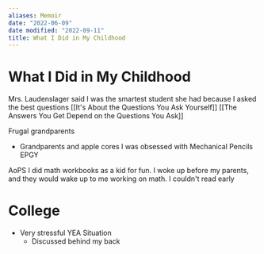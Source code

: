 ```yaml
---
aliases: Memoir
date: "2022-06-09"
date modified: "2022-09-11"
title: What I Did in My Childhood
---
```


# What I Did in My Childhood
Mrs. Laudenslager said I was the smartest student she had because I asked the best questions
[[It's About the Questions You Ask Yourself]]
[[The Answers You Get Depend on the Questions You Ask]]

Frugal grandparents
- Grandparents and apple cores
I was obsessed with Mechanical Pencils
EPGY

AoPS
I did math workbooks as a kid for fun. I woke up before my parents, and they would wake up to me working on math.
I couldn't read early

# College
- Very stressful YEA Situation
	- Discussed behind my back
